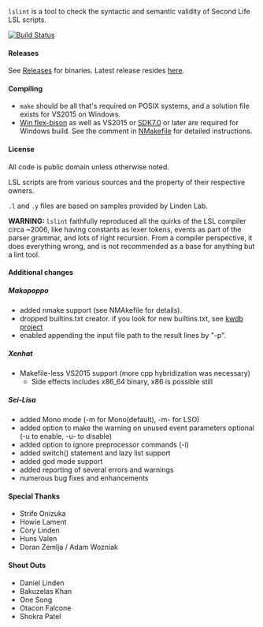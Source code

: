 `lslint` is a tool to check the syntactic and semantic validity of Second Life LSL scripts.

[![Build Status](https://travis-ci.org/Makopo/lslint.svg?branch=master)](https://travis-ci.org/Makopo/lslint)

#### Releases

See [Releases](https://github.com/Makopo/lslint/releases) for binaries.
Latest release resides [here](https://github.com/Makopo/lslint/releases/latest).

#### Compiling
* `make` should be all that's required on POSIX systems, and a solution file exists for VS2015 on Windows.
* [Win flex-bison](http://sourceforge.net/projects/winflexbison/) as well as VS2015 or [SDK7.0](https://www.microsoft.com/download/details.aspx?id=3138) or later are required for Windows build. See the comment in [NMakefile](NMakefile) for detailed instructions.

#### License
All code is public domain unless otherwise noted.

LSL scripts are from various sources and the property of their respective owners.

`.l` and `.y` files are based on samples provided by Linden Lab.

**WARNING:** `lslint` faithfully reproduced all the quirks of the LSL compiler circa ~2006,
like having constants as lexer tokens, events as part of the parser grammar,
and lots of right recursion. From a compiler perspective, it does everything
wrong, and is not recommended as a base for anything but a lint tool.

#### Additional changes
##### Makopoppo
* added nmake support (see NMAkefile for details).
* dropped builtins.txt creator. if you look for new builtins.txt, see [kwdb project](https://github.com/Sei-Lisa/kwdb)
* enabled appending the input file path to the result lines by "-p".

##### Xenhat
* Makefile-less VS2015 support (more cpp hybridization was necessary)
    * Side effects includes x86_64 binary, x86 is possible still

##### Sei-Lisa
* added Mono mode (-m for Mono(default), -m- for LSO)
* added option to make the warning on unused event parameters optional (-u to enable, -u- to disable)
* added option to ignore preprocessor commands (-i)
* added switch() statement and lazy list support
* added god mode support
* added reporting of several errors and warnings
* numerous bug fixes and enhancements

#### Special Thanks
* Strife Onizuka
* Howie Lament
* Cory Linden
* Huns Valen
* Doran Zemlja / Adam Wozniak

#### Shout Outs
* Daniel Linden
* Bakuzelas Khan
* One Song
* Otacon Falcone
* Shokra Patel
